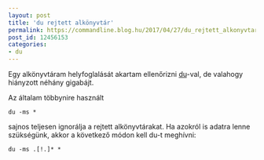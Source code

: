 ```yaml
---
layout: post
title: 'du rejtett alkönyvtár'
permalink: https://commandline.blog.hu/2017/04/27/du_rejtett_alkonyvtar
post_id: 12456153
categories: 
- du
---
```


Egy alkönyvtáram helyfoglalását akartam ellenőrizni 
[du](http://commandline.blog.hu/2010/07/31/du_1)-val, de valahogy hiányzott néhány gigabájt.

Az általam többynire használt

```
du -ms *
```

sajnos teljesen ignorálja a rejtett alkönyvtárakat. Ha azokról is adatra lenne szükségünk, akkor a következő módon kell du-t meghívni:

```
du -ms .[!.]* *
```